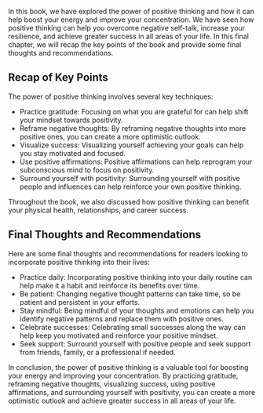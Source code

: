 
In this book, we have explored the power of positive thinking and how it can help boost your energy and improve your concentration. We have seen how positive thinking can help you overcome negative self-talk, increase your resilience, and achieve greater success in all areas of your life. In this final chapter, we will recap the key points of the book and provide some final thoughts and recommendations.

Recap of Key Points
-------------------

The power of positive thinking involves several key techniques:

* Practice gratitude: Focusing on what you are grateful for can help shift your mindset towards positivity.
* Reframe negative thoughts: By reframing negative thoughts into more positive ones, you can create a more optimistic outlook.
* Visualize success: Visualizing yourself achieving your goals can help you stay motivated and focused.
* Use positive affirmations: Positive affirmations can help reprogram your subconscious mind to focus on positivity.
* Surround yourself with positivity: Surrounding yourself with positive people and influences can help reinforce your own positive thinking.

Throughout the book, we also discussed how positive thinking can benefit your physical health, relationships, and career success.

Final Thoughts and Recommendations
----------------------------------

Here are some final thoughts and recommendations for readers looking to incorporate positive thinking into their lives:

* Practice daily: Incorporating positive thinking into your daily routine can help make it a habit and reinforce its benefits over time.
* Be patient: Changing negative thought patterns can take time, so be patient and persistent in your efforts.
* Stay mindful: Being mindful of your thoughts and emotions can help you identify negative patterns and replace them with positive ones.
* Celebrate successes: Celebrating small successes along the way can help keep you motivated and reinforce your positive mindset.
* Seek support: Surround yourself with positive people and seek support from friends, family, or a professional if needed.

In conclusion, the power of positive thinking is a valuable tool for boosting your energy and improving your concentration. By practicing gratitude, reframing negative thoughts, visualizing success, using positive affirmations, and surrounding yourself with positivity, you can create a more optimistic outlook and achieve greater success in all areas of your life.